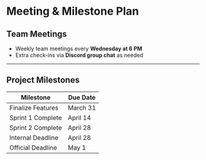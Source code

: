 # Meeting & Milestone Plan

## Team Meetings

- Weekly team meetings every **Wednesday at 6 PM**
- Extra check-ins via **Discord group chat** as needed

---

## Project Milestones

| Milestone             | Due Date     |
|-----------------------|--------------|
| Finalize Features     | March 31     |
| Sprint 1 Complete     | April 14     |
| Sprint 2 Complete     | April 28     |
| Internal Deadline     | April 28     |
| Official Deadline     | May 1        |
